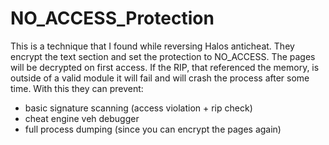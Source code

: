 # NO_ACCESS_Protection
This is a technique that I found while reversing Halos anticheat. They encrypt the text section and set the protection to NO_ACCESS. The pages will be decrypted on first access. If the RIP, that referenced the memory, is outside of a valid module it will fail and will crash the process after some time. 
With this they can prevent:
- basic signature scanning (access violation + rip check)
- cheat engine veh debugger
- full process dumping (since you can encrypt the pages again)
